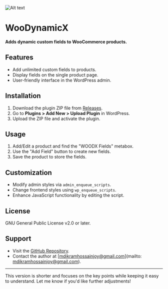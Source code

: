 ![Alt text](https://drive.google.com/uc?export=download&id=1FY5tj7ULwrF1FI_JDVbUnQSvtsYuf7oc)

# WooDynamicX

**Adds dynamic custom fields to WooCommerce products.**

## Features
- Add unlimited custom fields to products.
- Display fields on the single product page.
- User-friendly interface in the WordPress admin.

## Installation
1. Download the plugin ZIP file from [Releases](https://github.com/mdikramhossainjoy/WooDynamicX/releases).
2. Go to **Plugins > Add New > Upload Plugin** in WordPress.
3. Upload the ZIP file and activate the plugin.

## Usage
1. Add/Edit a product and find the "WOODX Fields" metabox.
2. Use the "Add Field" button to create new fields.
3. Save the product to store the fields.

## Customization
- Modify admin styles via `admin_enqueue_scripts`.
- Change frontend styles using `wp_enqueue_scripts`.
- Enhance JavaScript functionality by editing the script.

## License
GNU General Public License v2.0 or later.

## Support
- Visit the [GitHub Repository](https://github.com/mdikramhossainjoy/WooDynamicX).
- Contact the author at [mdikramhossainjoy@gmail.com](mailto: mdikramhossainjoy@gmail.com).

---

This version is shorter and focuses on the key points while keeping it easy to understand. Let me know if you'd like further adjustments!
